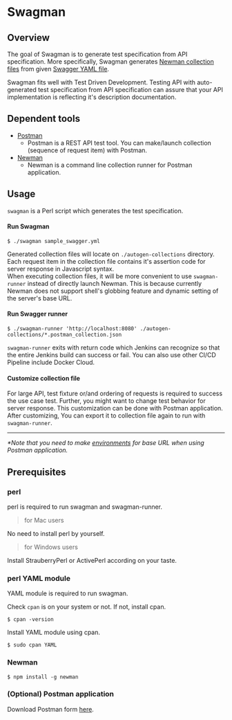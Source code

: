 # Swagman

## Overview
The goal of Swagman is to generate test specification from API specification. More specifically, Swagman generates [Newman collection files](https://www.getpostman.com/docs/postman/collection_runs/command_line_integration_with_newman) from given [Swagger YAML file](https://swagger.io/docs/specification/basic-structure/).  
  
Swagman fits well with Test Driven Development. Testing API with auto-generated test specification from API specification can assure that your API implementation is reflecting it's description documentation.

## Dependent tools
- [Postman](https://www.getpostman.com/)
    - Postman is a REST API test tool. You can make/launch collection (sequence of request item) with Postman.
- [Newman](https://www.getpostman.com/docs/postman/collection_runs/command_line_integration_with_newman)
    - Newman is a command line collection runner for Postman application.

## Usage
`swagman` is a Perl script which generates the test specification.

#### Run Swagman
```
$ ./swagman sample_swagger.yml
```
Generated collection files will locate on `./autogen-collections` directory. Each request item in the collection file contains it's assertion code for server response in Javascript syntax.  
When executing collection files, it will be more convenient to use `swagman-runner` instead of directly launch Newman. This is because currently Newman does not support shell's globbing feature and dynamic setting of the server's base URL.

#### Run Swagger runner
```
$ ./swagman-runner 'http://localhost:8080' ./autogen-collections/*.postman_collection.json
```
`swagman-runner` exits with return code which Jenkins can recognize so that the entire Jenkins build can success or fail. You can also use other CI/CD Pipeline include Docker Cloud.  

#### Customize collection file
For large API, test fixture or/and ordering of requests is required to success the use case test. Further, you might want to change test behavior for server response. This customization can be done with Postman application. After customizing, You can export it to collection file again to run with `swagman-runner`.

---
_*Note that you need to make [environments](https://www.getpostman.com/docs/postman/environments_and_globals/manage_environments) for base URL when using Postman application._

## Prerequisites
### perl
perl is required to run swagman and swagman-runner.
> for Mac users

No need to install perl by yourself.
> for Windows users

Install StrauberryPerl or ActivePerl according on your taste.
### perl YAML module
YAML module is required to run swagman.  
  
Check `cpan` is on your system or not. If not, install cpan.
```
$ cpan -version
```
Install YAML module using cpan.
```
$ sudo cpan YAML
```
### Newman
```
$ npm install -g newman
```
### (Optional) Postman application
Download Postman form [here](https://www.getpostman.com/).


